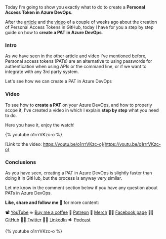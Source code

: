 Today I'm going to show you exactly what to do to create a __Personal Access Token in Azure DevOps__.

After the [article](https://dev.to/n3wt0n/how-to-create-a-personal-access-token-pg7) and the [video](https://youtu.be/SzrETQdGzBM) of a couple of weeks ago about the creation of Personal Access Tokens in GitHub, today I have for you a step by step guide on how to __create a PAT in Azure DevOps__.

### Intro

As we have seen in the other article and video I've mentioned before, Personal access tokens (PATs) are an alternative to using passwords for authentication when using APIs or the command line, or if we want to integrate with any 3rd party system.

Let's see how we can create a PAT in Azure DevOps

### Video

To see how to __create a PAT__ on your Azure DevOps, and how to properly scope it, I've created a video in which I explain __step by step__ what you need to do.

Here you have it, enjoy the watch!

{% youtube o1rrrVKzc-o %}

[Link to the video: https://youtu.be/o1rrrVKzc-o](https://youtu.be/o1rrrVKzc-o)

### Conclusions

As you have seen, creating a PAT in Azure DevOps is slightly faster than doing it in GitHub, but the process is anyway very similar.

Let me know in the comment section below if you have any question about PATs in Azure DevOps.

__Like, share and follow me__ 🚀 for more content:

📽 [YouTube](https://www.youtube.com/CoderDave)
☕ [Buy me a coffee](https://buymeacoffee.com/CoderDave)
💖 [Patreon](https://patreon.com/CoderDave)
👕 [Merch](https://geni.us/cdmerch)
👦🏻 [Facebook page](https://www.facebook.com/CoderDaveYT)
🐱‍💻 [GitHub](https://github.com/n3wt0n)
👲🏻 [Twitter](https://www.twitter.com/davide.benvegnu)
👴🏻 [LinkedIn](https://www.linkedin.com/in/davidebenvegnu/)
🔉 [Podcast](https://geni.us/cdpodcast)

{% youtube o1rrrVKzc-o %}